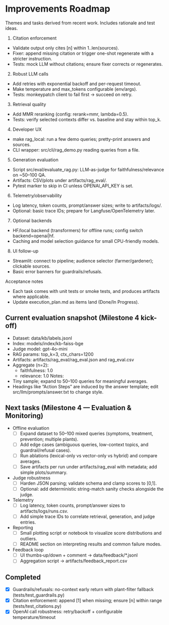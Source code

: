 # Improvements Roadmap

Themes and tasks derived from recent work. Includes rationale and test ideas.

1) Citation enforcement
- Validate output only cites [n] within 1..len(sources).
- Fixer: append missing citation or trigger one-shot regenerate with a stricter instruction.
- Tests: mock LLM without citations; ensure fixer corrects or regenerates.

2) Robust LLM calls
- Add retries with exponential backoff and per-request timeout.
- Make temperature and max_tokens configurable (env/args).
- Tests: monkeypatch client to fail first → succeed on retry.

3) Retrieval quality
- Add MMR reranking (config: rerank=mmr, lambda=0.5).
- Tests: verify selected contexts differ vs. baseline and stay within top_k.

4) Developer UX
- make rag_local: run a few demo queries; pretty-print answers and sources.
- CLI wrapper: src/cli/rag_demo.py reading queries from a file.

5) Generation evaluation
- Script src/eval/evaluate_rag.py: LLM-as-judge for faithfulness/relevance on ~50–100 QA.
- Artifacts: CSV/plots under artifacts/rag_eval/.
- Pytest marker to skip in CI unless OPENAI_API_KEY is set.

6) Telemetry/observability
- Log latency, token counts, prompt/answer sizes; write to artifacts/logs/.
- Optional: basic trace IDs; prepare for Langfuse/OpenTelemetry later.

7) Optional backends
- HF/local backend (transformers) for offline runs; config switch backend=openai|hf.
- Caching and model selection guidance for small CPU-friendly models.

8) UI follow-up
- Streamlit: connect to pipeline; audience selector (farmer/gardener); clickable sources.
- Basic error banners for guardrails/refusals.

Acceptance notes
- Each task comes with unit tests or smoke tests, and produces artifacts where applicable.
- Update execution_plan.md as items land (Done/In Progress).

## Current evaluation snapshot (Milestone 4 kick-off)
- Dataset: data/kb/labels.jsonl
- Index: models/index/kb-faiss-bge
- Judge model: gpt-4o-mini
- RAG params: top_k=3, ctx_chars=1200
- Artifacts: artifacts/rag_eval/rag_eval.json and rag_eval.csv
- Aggregate (n=2):
  - faithfulness: 1.0
  - relevance: 1.0
Notes:
- Tiny sample; expand to 50–100 queries for meaningful averages.
- Headings like “Action Steps” are induced by the answer template; edit src/llm/prompts/answer.txt to change style.

## Next tasks (Milestone 4 — Evaluation & Monitoring)
- Offline evaluation
  - [ ] Expand dataset to 50–100 mixed queries (symptoms, treatment, prevention; multiple plants).
  - [ ] Add edge cases (ambiguous queries, low-context topics, and guardrail/refusal cases).
  - [ ] Run ablations (lexical-only vs vector-only vs hybrid) and compare averages.
  - [ ] Save artifacts per run under artifacts/rag_eval with metadata; add simple plots/summary.
- Judge robustness
  - [ ] Harden JSON parsing; validate schema and clamp scores to [0,1].
  - [ ] Optional: add deterministic string-match sanity checks alongside the judge.
- Telemetry
  - [ ] Log latency, token counts, prompt/answer sizes to artifacts/logs/runs.csv.
  - [ ] Add simple trace IDs to correlate retrieval, generation, and judge entries.
- Reporting
  - [ ] Small plotting script or notebook to visualize score distributions and outliers.
  - [ ] README section on interpreting results and common failure modes.
- Feedback loop
  - [ ] UI thumbs‑up/down + comment → data/feedback/*.jsonl
  - [ ] Aggregation script → artifacts/feedback_report.csv

## Completed
- [x] Guardrails/refusals: no-context early return with plant-filter fallback (tests/test_guardrails.py)
- [x] Citation enforcement: append [1] when missing; ensure [n] within range (tests/test_citations.py)
- [x] OpenAI call robustness: retry/backoff + configurable temperature/timeout